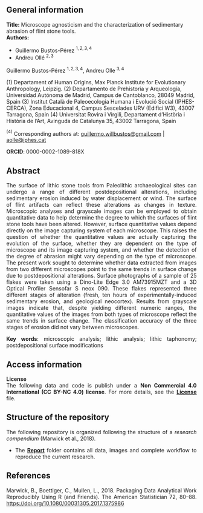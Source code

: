 ## **General information**   

**Title:** Microscope agnosticism and the characterization of sedimentary abrasion of flint stone tools.  
**Authors:**  

  * Guillermo Bustos-Pérez $^{1,2,3, 4}$        
  * Andreu Ollé $^{2,3}$    


Guillermo Bustos-Pérez $^{1,2,3, 4}$, Andreu Olle $^{3,4}$     

(1) Departament of Human Origins, Max Planck Institute for Evolutionary Anthropology, Leipzig.
(2) Departamento de Prehistoria y Arqueología, Universidad Autónoma de Madrid, Campus de Cantoblanco, 28049 Madrid, Spain
(3) Institut Català de Paleoecologia Humana i Evolució Social (IPHES-CERCA), Zona Educacional 4, Campus Sescelades URV (Edifici W3), 43007 Tarragona, Spain
(4) Universitat Rovira i Virgili, Departament d’Història i Història de l’Art, Avinguda de Catalunya 35, 43002 Tarragona, Spain
     
$^{(4)}$ Corresponding authors at: guillermo.willbustos@gmail.com | aolle@iphes.cat    

**ORCID**: 0000-0002-1089-818X    

<div align="justify">   

## **Abstract**   

The surface of lithic stone tools from Paleolithic archaeological sites can undergo a range of different postdepositional alterations, including sedimentary erosion induced by water displacement or wind. The surface of flint artifacts can reflect these alterations as changes in texture. Microscopic analyses and grayscale images can be employed to obtain quantitative data to help determine the degree to which the surfaces of flint stone tools have been altered. However, surface quantitative values depend directly on the image capturing system of each microscope. This raises the question of whether the quantitative values are actually capturing the evolution of the surface, whether they are dependent on the type of microscope and its image capturing system, and whether the detection of the degree of abrasion might vary depending on the type of microscope. The present work sought to determine whether data extracted from images from two different microscopes point to the same trends in surface change due to postdepositional alterations. Surface photographs of a sample of 25 flakes were taken using a Dino-Lite Edge 3.0 AM73915MZT and a 3D Optical Profiler Sensofar S neox 090. These flakes represented three different stages of alteration (fresh, ten hours of experimentally-induced sedimentary erosion, and geological neocortex). Results from grayscale images indicate that, despite yielding different numeric ranges, the quantitative values of the images from both types of microscope reflect the same trends in surface change. The classification accuracy of the three stages of erosion did not vary between microscopes.   

**Key words**: microscopic analysis; lithic analysis; lithic taphonomy; postdepositional surface modifications      

## **Access information**   

**License**   
The following data and code is publish under a **Non Commercial 4.0 International (CC BY-NC 4.0) license**. For more details, see the [**License**](License.md) file.     

## **Structure of the repository**   

The following repository is organized following the structure of a *research compendium* (Marwick et al., 2018).  

  * The [**Report**](Report) folder contains all data, images and complete workflow to reproduce the current research.   




## **References**   

Marwick, B., Boettiger, C., Mullen, L., 2018. Packaging Data Analytical Work Reproducibly Using R (and Friends). The American Statistician 72, 80–88. https://doi.org/10.1080/00031305.2017.1375986    


</div>   